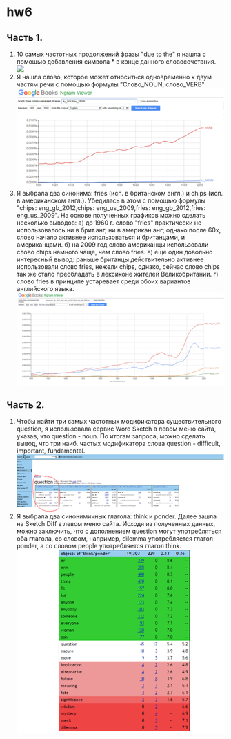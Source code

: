 # hw6
## Часть 1. 
1. 10 самых частотных продолжений фразы "due to the" я нашла с помощью добавления символа * в конце данного словосочетания. 
![](https://github.com/OpykhtinaAlisa/draft/blob/master/%D0%A1%D0%BD%D0%B8%D0%BC%D0%BE%D0%BA.PNG?raw=true)
2. Я нашла слово, которое может относиться одновременно к двум частям речи с помощью формулы "Слово_NOUN, слово_VERB"
![](https://github.com/OpykhtinaAlisa/hw6/blob/master/%D0%A1%D0%BD%D0%B8%D0%BC%D0%BE%D0%BA.PNG?raw=true)
3. Я выбрала два синонима: fries (исп. в британском англ.) и chips (исп. в американском англ.). Убедилась в этом с помощью формулы "chips: eng_gb_2012,chips: eng_us_2009,fries: eng_gb_2012,fries: eng_us_2009". На основе полученных графиков можно сделать несколько выводов:
а) до 1960 г. слово "fries" практически не использовалось ни в брит.анг, ни в американ.анг; однако после 60х, слово начало активнее использоваться и британцами, и американцами.
б) на 2009 год слово американцы использовали слово chips намного чаще, чем слово fries.
в) еще один довольно интересный вывод: раньше британцы действительно активнее использовали слово fries, нежели chips, однако, сейчас слово chips так же стало преобладать в лексиконе жителей Великобритании.
г) слово fries в принципе устаревает среди обоих вариантов английского языка.
![](https://github.com/OpykhtinaAlisa/hw6/blob/master/engus09012.PNG?raw=true)
## Часть 2. 
1. Чтобы найти три самых частотных модификатора существительного question, я использовала сервис Word Sketch в левом меню сайта, указав, что question - noun. По итогам запроса, можно сделать вывод, что три наиб. частых модификатора слова question - difficult, important, fundamental.  
 ![](https://github.com/OpykhtinaAlisa/hw6/blob/master/sk11.PNG?raw=true)
2. Я выбрала два синонимичных глагола: think и ponder. Далее зашла на Sketch Diff в левом меню сайта. Исходя из полученных данных, можно заключить, что с дополнением question могут употребляться оба глагола, со словом, например,  dilemma употребляется глагол ponder, а со словом people употребляется глагол think. 
![](https://github.com/OpykhtinaAlisa/hw6/blob/master/sketchdiff.PNG?raw=true)
